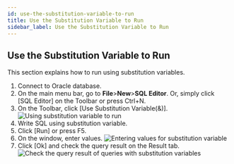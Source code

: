 ```yaml
---
id: use-the-substitution-variable-to-run
title: Use the Substitution Variable to Run
sidebar_label: Use the Substitution Variable to Run
---
```


## Use the Substitution Variable to Run

This section explains how to run using substitution variables.

1. Connect to Oracle database.
2. On the main menu bar, go to **File**>**New**>**SQL Editor**. Or, simply click [SQL Editor] on the Toolbar or press Ctrl+N.
3. On the Toolbar, click [Use Substitution Variable(&)].
![Using substitution variable to run](https://s3.ap-northeast-2.amazonaws.com/sqlgate-manual-content/3ECF6D0FDF054C1B7467D5161D57B6FF.jpg)
4. Write SQL using substitution variable.
5. Click [Run] or press F5.
6. On the window, enter values.
![Entering values for substitution variable](https://s3.ap-northeast-2.amazonaws.com/sqlgate-manual-content/B4421CDE204928972F26C8049123E8B3.jpg)
7. Click [Ok] and check the query result on the Result tab.
![Check the query result of queries with substitution variables](https://s3.ap-northeast-2.amazonaws.com/sqlgate-manual-content/2BF14B3E3416884EA14F05302163E9F8.jpg)